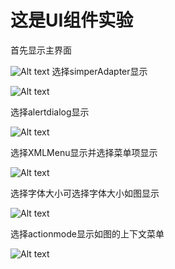 # 这是UI组件实验
首先显示主界面

![Alt text](https://github.com/fjnuzyl/UiComponent/blob/master/images/001.png)
选择simperAdapter显示

![Alt text](https://github.com/fjnuzyl/UiComponent/blob/master/images/002.jpg)

选择alertdialog显示

![Alt text](https://github.com/fjnuzyl/UiComponent/blob/master/images/003.png)

选择XMLMenu显示并选择菜单项显示

![Alt text](https://github.com/fjnuzyl/UiComponent/blob/master/images/004.jpg)

选择字体大小可选择字体大小如图显示

![Alt text](https://github.com/fjnuzyl/UiComponent/blob/master/images/005.png)

选择actionmode显示如图的上下文菜单

![Alt text](https://github.com/fjnuzyl/UiComponent/blob/master/images/006.jpg)
